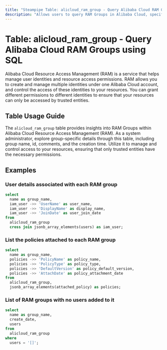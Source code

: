 ```yaml
---
title: "Steampipe Table: alicloud_ram_group - Query Alibaba Cloud RAM Groups using SQL"
description: "Allows users to query RAM Groups in Alibaba Cloud, specifically providing details on group name, id, comments, and the creation time."
---
```


# Table: alicloud_ram_group - Query Alibaba Cloud RAM Groups using SQL

Alibaba Cloud Resource Access Management (RAM) is a service that helps manage user identities and resource access permissions. RAM allows you to create and manage multiple identities under one Alibaba Cloud account, and control the access of these identities to your resources. You can grant different permissions to different identities to ensure that your resources can only be accessed by trusted entities.

## Table Usage Guide

The `alicloud_ram_group` table provides insights into RAM Groups within Alibaba Cloud Resource Access Management (RAM). As a system administrator, explore group-specific details through this table, including group name, id, comments, and the creation time. Utilize it to manage and control access to your resources, ensuring that only trusted entities have the necessary permissions.

## Examples

### User details associated with each RAM group

```sql
select
  name as group_name,
  iam_user ->> 'UserName' as user_name,
  iam_user ->> 'DisplayName' as display_name,
  iam_user ->> 'JoinDate' as user_join_date
from
  alicloud_ram_group
  cross join jsonb_array_elements(users) as iam_user;
```

### List the policies attached to each RAM group

```sql
select
  name as group_name,
  policies ->> 'PolicyName' as policy_name,
  policies ->> 'PolicyType' as policy_type,
  policies ->> 'DefaultVersion' as policy_default_version,
  policies ->> 'AttachDate' as policy_attachment_date
from
  alicloud_ram_group,
  jsonb_array_elements(attached_policy) as policies;
```

### List of RAM groups with no users added to it

```sql
select
  name as group_name,
  create_date,
  users
from
  alicloud_ram_group
where
  users = '[]';
```
